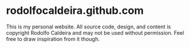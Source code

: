 rodolfocaldeira.github.com
==========================

This is my personal website. All source code, design, and content is copyright Rodolfo Caldeira and may not be used without permission.
Feel free to draw inspiration from it though.
